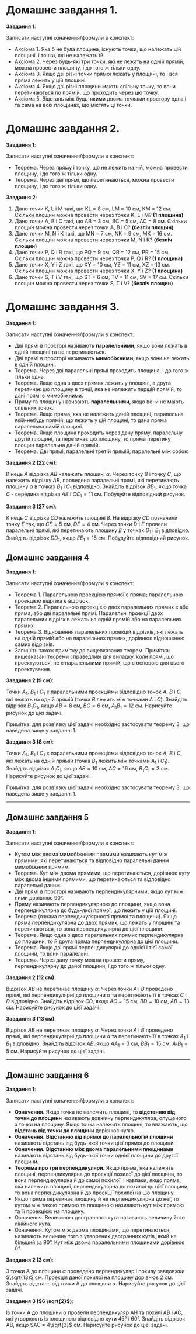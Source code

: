 # Домашнє завдання 1.

**Завдання 1**:

Записати наступні означення/формули в конспект:
- Аксіома 1. Яка б не була площина, існують точки, що належать цій площині, і точки, які не належать їй.
- Аксіома 2. Через будь-які три точки, які не лежать на одній прямій, можна провести площину, і до того ж тільки одну.
- Аксіома 3. Якщо дві різні точки прямої лежать у площині, то і вся пряма лежить у цій площині.
- Аксіома 4. Якщо дві різні площини мають спільну точку, то вони перетинаються по прямій, що проходить через цю точку.
- Аксіома 5. Відстань між будь-якими двома точками простору одна і та сама на всіх площинах, що містять ці точки.

# Домашнє завдання 2.

**Завдання 1**:

Записати наступні означення/формули в конспект:
- Теорема. Через пряму і точку, що не лежить на ній, можна провести площину, і до того ж тільки одну.
- Теорема. Через дві прямі, що перетинаються, можна провести площину, і до того ж тільки одну.

**Завдання 2**:
1. Дано точки K, L і M такі, що KL = 8 см, LM = 10 см, KM = 12 см. Скільки площин можна провести через точки K, L і M? **(1 площина)**
2. Дано точки A, B і C такі, що AB = 3 см, BC = 5 см, AC = 8 см. Скільки площин можна провести через точки A, B і C? **(безліч площин)**
3. Дано точки M, N і K такі, що MN = 7 см, NK = 9 см, MK = 16 см. Скільки площин можна провести через точки M, N і K? **(безліч площин)**
4. Дано точки P, Q і R такі, що PQ = 9 см, QR = 12 см, PR = 15 см. Скільки площин можна провести через точки P, Q і R? **(1 площина)**
5. Дано точки X, Y і Z такі, що XY = 10 см, YZ = 11 см, XZ = 13 см. Скільки площин можна провести через точки X, Y і Z? **(1 площина)**
6. Дано точки S, T і V такі, що ST = 6 см, TV = 11 см, SV = 17 см. Скільки площин можна провести через точки S, T і V? **(безліч площин)**


# Домашнє завдання 3.

**Завдання 1**:

Записати наступні означення/формули в конспект:
- Дві прямі в просторі називають **паралельними**, якщо вони лежать в одній площині та не перетинаються.
- Дві прямі в просторі називають **мимобіжними**, якщо вони не лежать в одній площині.
- Теорема. Через дві паралельні прямі проходить площина, і до того ж тільки одна.
- Теорема. Якщо одна з двох прямих лежить у площині, а друга перетинає цю площину в точці, яка не належить першій прямій, то дані прямі є мимобіжними.
- Пряму та площину називають **паралельними**, якщо вони не мають спільних точок.
- Теорема. Якщо пряма, яка не належить даній площині, паралельна якій-небудь прямій, що лежить у цій площині, то дана пряма паралельна самій площині.
- Теорема. Якщо площина проходить через дану пряму, паралельну другій площині, та перетинає цю площину, то пряма перетину площин паралельна даній прямій.
- Теорема. Дві прямі, паралельні третій прямій, паралельні між собою

**Завдання 2 (22 см)**:

Кінець $A$ відрізка $AB$ належить площині $\alpha$. Через точку $B$ і точку $C$, що належить відрізку $AB$, проведено паралельні прямі, які перетинають площину $α$ в точках $B_1$ і $C_1$ відповідно. Знайдіть відрізок $BB_1$, якщо точка $C$ - середина відрізка $AB$ і $CC_1 = 11$ см. Побудуйте відповідний рисунок.

**Завдання 3 (27 см)**:

Кінець $C$ відрізка $CD$ належить площині $\beta$. На відрізку $CD$ позначили точку $E$ так, що $CE = 5$ см, $DE = 4$ см. Через точки $D$ і $E$ провели паралельні прямі, які перетинають площину $β$ у точках $D_1$ і $E_1$ відповідно. Знайдіть відрізок $DD_1$, якщо $EE_1 = 15$ см. Побудуйте відповідний рисунок.


## Домашнє завдання 4

**Завдання 1**:

Записати наступні означення/формули в конспект:
- Теорема 1. Паралельною проекцією прямої є пряма; паралельною проекцією відрізка є відрізок.
- Теорема 2. Паралельною проекцією двох паралельних прямих є або пряма, або дві паралельні прямі. Паралельні проекції двох паралельних відрізків лежать на одній прямій або на паралельних прямих.
- Теорема 3. Відношення паралельних проекцій відрізків, які лежать на одній прямій або на паралельних прямих, дорівнює відношенню самих відрізків.
- Запишіть також примітку до вищевказаних теорем. Примітка: вищевказані теореми справедливі для випадку, коли прямі, що проектуються, не є паралельними прямій, що є основою для цього проектування.

**Завдання 2 (9 см)**:

Точки $A_1$, $B_1$ і $C_1$ є паралельними проекціями відповідно точок $A$, $B$ і $C$, які лежать на одній прямій (точка $B$ лежить між точками $A$ і $C$). Знайдіть відрізок $B_1C_1$, якщо $AB = 8$ см, $BC = 6$ см, $A_1B_1 = 12$ см. Нарисуйте рисунок до цієї задачі.

Примітка: для розв'язку цієї задачі необхідно застосувати теорему 3, що наведена вище у завданні 1.

**Завдання 3 (8 см)**:

Точки $A_1$, $B_1$ і $C_1$ є паралельними проекціями відповідно точок $A$, $B$ і $C$, які лежать на одній прямій (точка $B_1$ лежить між точками $A_1$ і $C_1$). Знайдіть відрізок $A_1C_1$, якщо $AB = 10$ см, $AC = 16$ см, $B_1C_1 = 3$ см. Нарисуйте рисунок до цієї задачі.

Примітка: для розв'язку цієї задачі необхідно застосувати теорему 3, що наведена вище у завданні 1.


---

## Домашнє завдання 5

**Завдання 1**:

Записати наступні означення/формули в конспект:
- Кутом між двома мимобіжними прямими називають кут між прямими, які перетинаються та відповідно паралельні даним мимобіжним прямим.
- Теорема. Кут між двома прямими, що перетинаються, дорівнює куту між двома іншими прямими, що перетинаються та відповідно паралельні даним.
- Дві прямі в просторі називають перпендикулярними, якщо кут між ними дорівнює 90°.
- Пряму називають перпендикулярною до площини, якщо вона перпендикулярна до будь-якої прямої, що лежить у цій площині.
- Теорема (ознака перпендикулярності прямої та площини). Якщо пряма перпендикулярна до двох прямих, що лежать у площині та перетинаються, то вона перпендикулярна до цієї площини.
- Теорема. Якщо одна з двох паралельних прямих перпендикулярна до площини, то й друга пряма перпендикулярна до цієї площини.
- Теорема. Якщо дві прямі перпендикулярні до однієї і тієї самої площини, то вони паралельні.
- Теорема. Через дану точку можна провести пряму, перпендикулярну до даної площини, і до того ж тільки одну.

**Завдання 2 (12 см)**:

Відрізок $AB$ не перетинає площину $\alpha$. Через точки $A$ і $B$ проведено прямі, які перпендикулярні до площини $\alpha$ та перетинають її в точках $C$ і $D$ відповідно. Знайдіть відрізок $CD$, якщо $AC = 15$ см, $BD = 10$ см, $AB = 13$ см. Нарисуйте рисунок до цієї задачі.

**Завдання 3 (13 см)**:

Відрізок $AB$ не перетинає площину $\alpha$. Через точки $A$ і $B$ проведено прямі, які перпендикулярні до площини $\alpha$ та перетинають її в точках $A_1$ і $B_1$ відповідно. Знайдіть відрізок $AB$, якщо $AA_1 = 3$ см, $BB_1 = 15$ см, $A_1B_1 = 5$ см. Нарисуйте рисунок до цієї задачі. 

---

## Домашнє завдання 6

**Завдання 1**:

Записати наступні означення/формули в конспект:
- **Означення.** Якщо точка не належить площині, то **відстанню від точки до площини** називають довжину перпендикуляра, опущеного з точки на площину. Якщо точка належить площині, то вважають, що **відстань від точки до площини** дорівнює нулю.
- **Означення.** **Відстанню від прямої до паралельної їй площини** називають відстань від будь-якої точки цієї прямої до площини.
- **Означення.** **Відстанню між двома паралельними площинами** називають відстань від будь-якої точки однієї площини до другої площини.
- **Теорема про три перпендикуляри.** Якщо пряма, яка належить площині, перпендикулярна до проекції похилої до цієї площини, то вона перпендикулярна й до самої похилої. І навпаки, якщо пряма, яка належить площині, перпендикулярна до похилої до цієї площини, то вона перпендикулярна й до проекції похилої на цю площину.
- Якщо пряма перетинає площину й не перпендикулярна до неї, то кутом між такою прямою та площиною називають кут між прямою та її проекцією на площину.
- Означення. Величиною двогранного кута називають величину його лінійного кута.
- Означення. Кутом між двома площинами, що перетинаються, називають величину того з утворених двогранних кутів, який не більший за 90°. Кут між двома паралельними площинами дорівнює 0°.

**Завдання 2 (3 см)**:

З точки A до площини $\alpha$ проведено перпендикуляр і похилу завдовжки $\sqrt{13}$ см. Проекція даної похилої на площину дорівнює 2 см. Знайдіть відстань від точки A до площини $\alpha$. Нарисуйте рисунок до цієї задачі. 

**Завдання 3 ($6 \sqrt{2}$)**:

Із точки A до площини $\alpha$ провели перпендикуляр AH та похилі AB і AC, які утворюють із площиною відповідно кути 45° і 60°. Знайдіть відрізок AB, якщо $AC = 4\sqrt{3}$ см. Нарисуйте рисунок до цієї задачі. 
